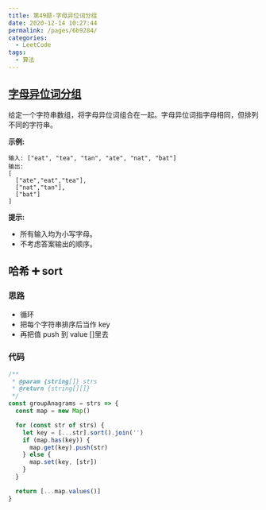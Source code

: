 ```yaml
---
title: 第49题-字母异位词分组
date: 2020-12-14 10:27:44
permalink: /pages/6b9284/
categories:
  - LeetCode
tags:
  - 算法
---
```


## [字母异位词分组](https://leetcode-cn.com/problems/group-anagrams/)

给定一个字符串数组，将字母异位词组合在一起。字母异位词指字母相同，但排列不同的字符串。

**示例:**

```
输入: ["eat", "tea", "tan", "ate", "nat", "bat"]
输出:
[
  ["ate","eat","tea"],
  ["nat","tan"],
  ["bat"]
]
```

<!-- more -->

**提示:**

- 所有输入均为小写字母。
- 不考虑答案输出的顺序。

## 哈希 ➕ sort

### 思路

- 循环
- 把每个字符串排序后当作 key
- 再把值 push 到 value []里去

### 代码

```JavaScript
/**
 * @param {string[]} strs
 * @return {string[][]}
 */
const groupAnagrams = strs => {
  const map = new Map()

  for (const str of strs) {
    let key = [...str].sort().join('')
    if (map.has(key)) {
      map.get(key).push(str)
    } else {
      map.set(key, [str])
    }
  }

  return [...map.values()]
}
```
